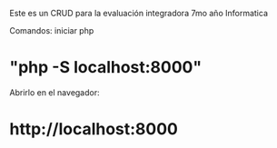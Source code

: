 
Este es un CRUD para la evaluación integradora 7mo año Informatica

Comandos: iniciar php <h1>"php -S localhost:8000"</h1>

Abrirlo en el navegador: <h1>http://localhost:8000</h1>


